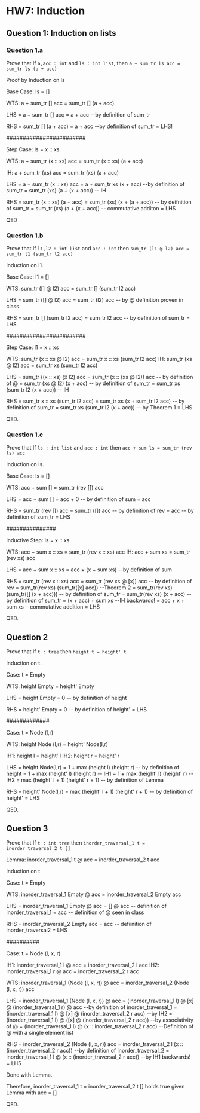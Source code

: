 # HW7: Induction

## Question 1: Induction on lists

### Question 1.a

Prove that 
If `a,acc : int` and `ls : int list`, then
`a + sum_tr ls acc = sum_tr ls (a + acc)`

Proof by Induction on ls

Base Case: ls = []

WTS: a + sum_tr [] acc = sum_tr [] (a + acc)

LHS = a + sum_tr [] acc
	= a + acc			--by definition of sum_tr

RHS = sum_tr [] (a + acc)
	= a + acc			--by definition of sum_tr
	= LHS!

########################

Step Case: ls = x :: xs

WTS: a + sum_tr (x :: xs) acc = sum_tr (x :: xs) (a + acc)

IH: a + sum_tr (xs) acc = sum_tr (xs) (a + acc)

LHS = a + sum_tr (x :: xs) acc
	= a + sum_tr xs (x + acc)	--by definition of sum_tr
	= sum_tr (xs) (a + (x + acc)) -- IH

RHS = sum_tr (x :: xs) (a + acc)
	= sum_tr (xs) (x + (a + acc)) -- by deifnition of sum_tr
	= sum_tr (xs) (a + (x + acc)) -- commutative additon
	= LHS

QED



### Question 1.b

Prove that
If `l1,l2 : int list` and `acc : int` then
`sum_tr (l1 @ l2) acc = sum_tr l1 (sum_tr l2 acc)`

Induction on l1.

Base Case: l1 = []

WTS: sum_tr ([] @ l2) acc = sum_tr [] (sum_tr l2 acc)

LHS = sum_tr ([] @ l2) acc
	= sum_tr (l2) acc 		-- by @ definition proven in class

RHS = sum_tr [] (sum_tr l2 acc)
	= sum_tr l2 acc 		-- by definition of sum_tr
	= LHS

########################

Step Case: l1 = x :: xs

WTS: sum_tr (x :: xs @ l2) acc = sum_tr x :: xs (sum_tr l2 acc)
IH: sum_tr (xs @ l2) acc = sum_tr xs (sum_tr l2 acc)

LHS = sum_tr ((x :: xs) @ l2) acc
	= sum_tr (x :: (xs @ l2)) acc 			-- by definition of @
	= sum_tr (xs @ l2) (x + acc) 			-- by definition of sum_tr
	= sum_tr xs (sum_tr l2 (x + acc)) 		-- IH

RHS = sum_tr x :: xs (sum_tr l2 acc)
	= sum_tr xs (x + sum_tr l2 acc) 		-- by definition of sum_tr
	= sum_tr xs (sum_tr l2 (x + acc)) 		-- by Theorem 1
	= LHS

QED.

### Question 1.c

Prove that
If `ls : int list` and `acc : int` then
`acc + sum ls = sum_tr (rev ls) acc`

Induction on ls.

Base Case: ls = []

WTS: acc + sum [] = sum_tr (rev []) acc

LHS = acc + sum []
	= acc + 0				-- by definition of sum
	= acc

RHS = sum_tr (rev []) acc
	= sum_tr ([]) acc		-- by definition of rev
	= acc					-- by definition of sum_tr
	= LHS

###############

Inductive Step: ls = x :: xs

WTS: acc + sum x :: xs = sum_tr (rev x :: xs) acc
IH: acc + sum xs = sum_tr (rev xs) acc

LHS = acc + sum x :: xs
	= acc + (x + sum xs) 					--by definition of sum

RHS = sum_tr (rev x :: xs) acc
	= sum_tr (rev xs @ [x]) acc 			-- by definition of rev 
	= sum_tr(rev xs) (sum_tr([x] acc))		--Theorem 2
	= sum_tr(rev xs) (sum_tr([] (x + acc))) -- by definition of sum_tr
	= sum_tr(rev xs) (x + acc) 				-- by definition of sum_tr
	= (x + acc) + sum xs 					--IH backwards!
	= acc + x + sum xs 						--commutative addition
	= LHS

QED.



## Question 2

Prove that 
If `t : tree` then `height t = height' t`

Induction on t.

Case: t = Empty

WTS: height Empty = height' Empty

LHS = height Empty
	= 0				-- by definition of height

RHS = height' Empty
	= 0				-- by definition of height' 
	= LHS


#############

Case: t = Node (l,r)

WTS: height Node (l,r) = height' Node(l,r)

IH1: height l = height' l
IH2: height r = height' r

LHS = height Node(l,r)
	= 1 + max (height l) (height r)		-- by definition of height
	= 1 + max (height' l) (height r) 	-- IH1
	= 1 + max (height' l) (height' r) 	-- IH2
	= max (height' l + 1) (height' r + 1) -- by definition of Lemma

RHS = height' Node(l,r)
	= max (height' l + 1) (height' r + 1) -- by definition of height'
	= LHS

QED.




## Question 3

Prove that
If `t : int tree` then
`inorder_traversal_1 t = inorder_traversal_2 t []`

Lemma: inorder_traversal_1 t @ acc = inorder_traversal_2 t acc

Induction on t

Case: t = Empty

WTS: inorder_traversal_1 Empty @ acc = inorder_traversal_2 Empty acc

LHS = inorder_traversal_1 Empty @ acc
	= [] @ acc 							-- definition of inorder_traversal_1
	= acc								-- definition of @ seen in class

RHS = inorder_traversal_2 Empty acc
	= acc								-- defiinition of inorder_traversal2
	= LHS

##########

Case: t = Node (l, x, r)

IH1: inorder_traversal_1 l @ acc = inorder_traversal_2 l acc
IH2: inorder_traversal_1 r @ acc = inorder_traversal_2 r acc

WTS: inorder_traversal_1 (Node (l, x, r)) @ acc = inorder_traversal_2 (Node (l, x, r)) acc

LHS = inorder_traversal_1 (Node (l, x, r)) @ acc
	= (inorder_traversal_1 l) @ [x] @ (inorder_traversal_1 r) @ acc --by definition of inorder_traversal_1
	= (inorder_traversal_1 l) @ [x] @ (inorder_traversal_2 r acc)   --by IH2
	= (inorder_traversal_1 l) @ ([x] @ (inorder_traversal_2 r acc)) --by associativity of @
	= (inorder_traversal_1 l) @ (x :: inorder_traversal_2 r acc)	--Definition of @ with a single element list

RHS = inorder_traversal_2 (Node (l, x, r)) acc
	= inorder_traversal_2 l (x :: (inorder_traversal_2 r acc)) 		--by definition of inorder_traversal_2
	= inorder_traversal_1 l @ (x :: (inorder_traversal_2 r acc))    --by IH1 backwards!
	= LHS

Done with Lemma.

Therefore, inorder_traversal_1 t = inorder_traversal_2 t [] holds true given Lemma with acc = []

QED.
